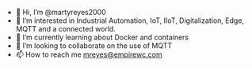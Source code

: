 - 👋 Hi, I’m @martyreyes2000
- 👀 I’m interested in Industrial Automation, IoT, IIoT, Digitalization, Edge, MQTT and a connected world. 
- 🌱 I’m currently learning about Docker and containers
- 💞️ I’m looking to collaborate on the use of MQTT
- 📫 How to reach me mreyes@empirewc.com

<!---
martyreyes2000/martyreyes2000 is a ✨ special ✨ repository because its `README.md` (this file) appears on your GitHub profile.
You can click the Preview link to take a look at your changes.
--->
